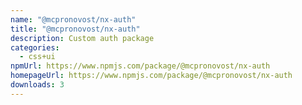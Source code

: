 ```yaml
---
name: "@mcpronovost/nx-auth"
title: "@mcpronovost/nx-auth"
description: Custom auth package
categories:
  - css+ui
npmUrl: https://www.npmjs.com/package/@mcpronovost/nx-auth
homepageUrl: https://www.npmjs.com/package/@mcpronovost/nx-auth
downloads: 3
---
```

